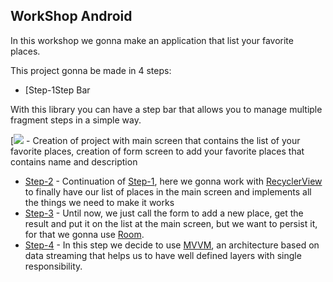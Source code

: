 ## WorkShop Android

In this workshop we gonna make an application that list your favorite places.

This project gonna be made in 4 steps:
 - [Step-1Step Bar

With this library you can have a step bar that allows you to manage multiple fragment steps in a simple way.

[![](https://gjithub.compack.io/v/roubertedgar/workshoptw/tree/step-1) - Creation of project with main screen that contains the list of your favorite places, creation of form screen to add your favorite places that contains name and description
 - [Step-2](https://github.com/roubertedgar/workshoptw/tree/step-2) - Continuation of [Step-1](https://github.com/roubertedgar/workshoptw/tree/step-1), here we gonna work with [RecyclerView](https://developer.android.com/guide/topics/ui/layout/recyclerview) to finally have our list of places in the main screen and implements all the things we need to make it works 
 - [Step-3](https://github.com/roubertedgar/workshoptw/tree/step-3) - Until now, we just call the form to add a new place, get the result and put it on the list at the main screen, but we want to persist it, for that we gonna use [Room](https://developer.android.com/topic/libraries/architecture/room). 
 - [Step-4](https://github.com/roubertedgar/workshoptw/tree/step-4) - In this step we decide to use [MVVM](https://medium.com/upday-devs/android-architecture-patterns-part-3-model-view-viewmodel-e7eeee76b73b), an architecture based on data streaming that helps us to have well defined layers with single responsibility.
<!--stackedit_data:
eyJoaXN0b3J5IjpbLTE4NzIwOTY0ODMsMTgxMzE0MDc2MywxNz
k3NDk0MzU0LDE4MTMxNDA3NjMsMTc5NzQ5NDM1NCwxODEzMTQw
NzYzLDE3OTc0OTQzNTQsMTgxMzE0MDc2MywxNzk3NDk0MzU0LD
QzMzg3OTc0XX0=
-->